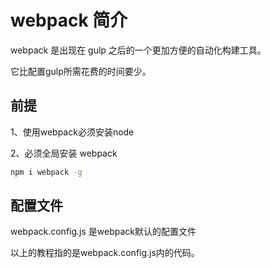 # webpack 简介

webpack 是出现在 gulp 之后的一个更加方便的自动化构建工具。

它比配置gulp所需花费的时间要少。

## 前提
1、使用webpack必须安装node

2、必须全局安装 webpack 

```bash
npm i webpack -g
```

## 配置文件
webpack.config.js 是webpack默认的配置文件

以上的教程指的是webpack.config.js内的代码。